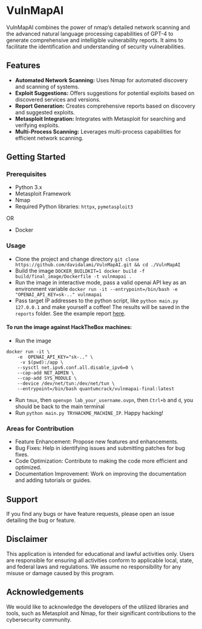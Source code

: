 # VulnMapAI
VulnMapAI combines the power of nmap’s detailed network scanning and the advanced natural language processing capabilities of GPT-4 to generate comprehensive and intelligible vulnerability reports. It aims to facilitate the identification and understanding of security vulnerabilities.

## Features
- **Automated Network Scanning:** Uses Nmap for automated discovery and scanning of systems.
- **Exploit Suggestions:** Offers suggestions for potential exploits based on discovered services and versions.
- **Report Generation:** Creates comprehensive reports based on discovery and suggested exploits.
- **Metasploit Integration:** Integrates with Metasploit for searching and verifying exploits.
- **Multi-Process Scanning:** Leverages multi-process capabilities for efficient network scanning.

## Getting Started

### Prerequisites
- Python 3.x
- Metasploit Framework
- Nmap
- Required Python libraries: `httpx`, `pymetasploit3`

OR

- Docker

### Usage
- Clone the project and change directory ```git clone https://github.com/davidalami/VulnMapAI.git && cd ./VulnMapAI```
- Build the image ```DOCKER_BUILDKIT=1 docker build -f build/final_image/Dockerfile -t vulnmapai .```
- Run the image in interactive mode, pass a valid openai API key as an environment variable
```docker run -it --entrypoint=/bin/bash -e "OPENAI_API_KEY=sk-.." vulnmapai ```
- Pass target IP addresses to the python script, like ```python main.py 127.0.0.1``` and make yourself a coffee! The results will be saved in the `reports` folder.
See the example report [here](https://htmlpreview.github.io/?https://github.com/davidalami/VulnMapAI/blob/main/report/vsftpd%202.3.4.html).
#### To run the image against HackTheBox machines:
- Run the image
```commandline
docker run -it \
    -e  OPENAI_API_KEY="sk-.." \
     -v $(pwd):/app \
    --sysctl net.ipv6.conf.all.disable_ipv6=0 \
    --cap-add NET_ADMIN \
    --cap-add SYS_MODULE \
    --device /dev/net/tun:/dev/net/tun \
    --entrypoint=/bin/bash quantumcrack/vulnmapai-final:latest
```
- Run `tmux`, then `openvpn lab_your_username.ovpn`, then `Ctrl+b` and `d`, you should be back to the main terminal
- Run ```python main.py TRYHACKME_MACHINE_IP```. Happy hacking!


### Areas for Contribution

- Feature Enhancement: Propose new features and enhancements.
- Bug Fixes: Help in identifying issues and submitting patches for bug fixes.
- Code Optimization: Contribute to making the code more efficient and optimized.
- Documentation Improvement: Work on improving the documentation and adding tutorials or guides.

## Support
If you find any bugs or have feature requests, please open an issue detailing the bug or feature.

## Disclaimer
This application is intended for educational and lawful activities only. Users are responsible for ensuring all activities conform to applicable local, state, and federal laws and regulations. We assume no responsibility for any misuse or damage caused by this program.

## Acknowledgements
We would like to acknowledge the developers of the utilized libraries and tools, such as Metasploit and Nmap, for their significant contributions to the cybersecurity community.

